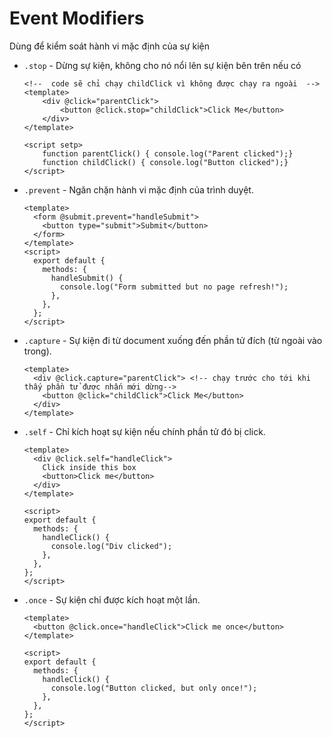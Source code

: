 # Event Modifiers

Dùng để kiểm soát hành vi mặc định của sự kiện


- `.stop` - Dừng sự kiện, không cho nó nổi lên sự kiện bên trên nếu có

    ```vue
    <!--  code sẽ chỉ chạy childClick vì không được chạy ra ngoài  -->
    <template>
        <div @click="parentClick">
            <button @click.stop="childClick">Click Me</button>
        </div>
    </template>
    
    <script setp>
        function parentClick() { console.log("Parent clicked");}
        function childClick() { console.log("Button clicked");}
    </script>
    ```
- `.prevent` - Ngăn chặn hành vi mặc định của trình duyệt.
    ```vue
    <template>
      <form @submit.prevent="handleSubmit">
        <button type="submit">Submit</button>
      </form>
    </template>
    <script>
      export default {
        methods: {
          handleSubmit() {
            console.log("Form submitted but no page refresh!");
          },
        },
      };
    </script>
    ```
- `.capture` - Sự kiện đi từ document xuống đến phần tử đích (từ ngoài vào trong).
    ```vue
    <template>
      <div @click.capture="parentClick"> <!-- chạy trước cho tới khi thấy phần tử được nhấn mới dừng-->
        <button @click="childClick">Click Me</button>
      </div>
    </template>
    
    ```
- `.self` - Chỉ kích hoạt sự kiện nếu chính phần tử đó bị click.

    ```vue
    <template>
      <div @click.self="handleClick">
        Click inside this box
        <button>Click me</button>
      </div>
    </template>
    
    <script>
    export default {
      methods: {
        handleClick() {
          console.log("Div clicked");
        },
      },
    };
    </script>
    ```
- `.once` - Sự kiện chỉ được kích hoạt một lần.
    ```vue
    <template>
      <button @click.once="handleClick">Click me once</button>
    </template>
    
    <script>
    export default {
      methods: {
        handleClick() {
          console.log("Button clicked, but only once!");
        },
      },
    };
    </script>
    ```